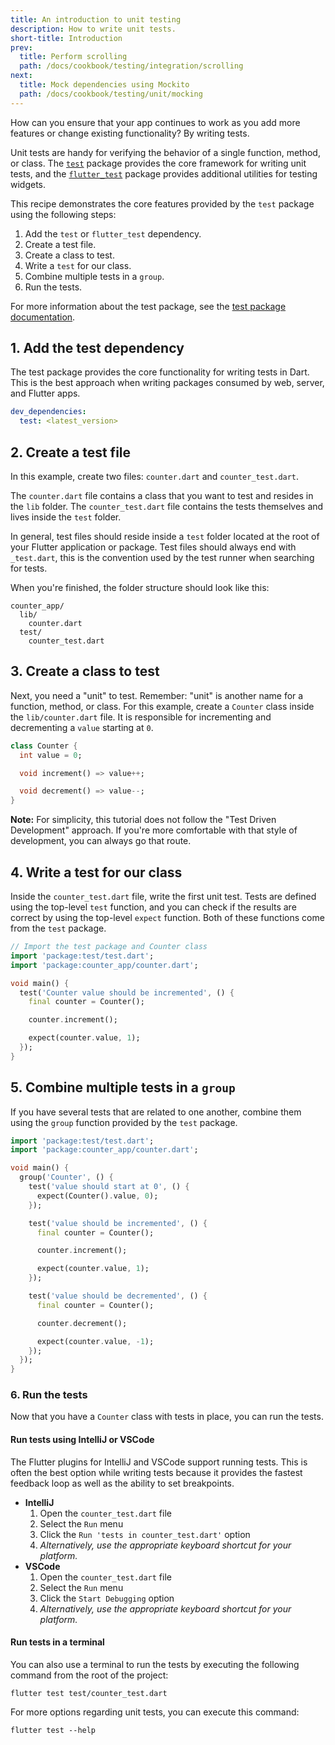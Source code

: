 ```yaml
---
title: An introduction to unit testing
description: How to write unit tests.
short-title: Introduction
prev:
  title: Perform scrolling
  path: /docs/cookbook/testing/integration/scrolling
next:
  title: Mock dependencies using Mockito
  path: /docs/cookbook/testing/unit/mocking
---
```


How can you ensure that your app continues to work as you
add more features or change existing functionality?
By writing tests.

Unit tests are handy for verifying the behavior of a single function,
method, or class. The [`test`][] package provides the
core framework for writing unit tests, and the [`flutter_test`][]
package provides additional utilities for testing widgets.

This recipe demonstrates the core features provided by the `test` package
using the following steps:

  1. Add the `test` or `flutter_test` dependency.
  2. Create a test file.
  3. Create a class to test.
  4. Write a `test` for our class.
  5. Combine multiple tests in a `group`.
  6. Run the tests.

For more information about the test package,
see the [test package documentation][].

## 1. Add the test dependency

The test package provides the core functionality for 
writing tests in Dart. This is the best approach when
writing packages consumed by web, server, and Flutter apps.

```yaml
dev_dependencies:
  test: <latest_version>
```

## 2. Create a test file

In this example, create two files: `counter.dart` and `counter_test.dart`.

The `counter.dart` file contains a class that you want to test and
resides in the `lib` folder. The `counter_test.dart` file contains
the tests themselves and lives inside the `test` folder.

In general, test files should reside inside a `test` folder
located at the root of your Flutter application or package.
Test files should always end with `_test.dart`,
this is the convention used by the test runner when searching for tests.

When you're finished, the folder structure should look like this:

```
counter_app/
  lib/
    counter.dart
  test/
    counter_test.dart
```

## 3. Create a class to test

Next, you need a "unit" to test. Remember: "unit" is another name for a
function, method, or class. For this example, create a `Counter` class
inside the `lib/counter.dart` file. It is responsible for incrementing
and decrementing a `value` starting at `0`.

<!-- skip -->
```dart
class Counter {
  int value = 0;

  void increment() => value++;

  void decrement() => value--;
}
```

**Note:** For simplicity, this tutorial does not follow the "Test Driven
Development" approach. If you're more comfortable with that style of
development, you can always go that route.

## 4. Write a test for our class

Inside the `counter_test.dart` file, write the first unit test. Tests are
defined using the top-level `test` function, and you can check if the results
are correct by using the top-level `expect` function.
Both of these functions come from the `test` package.

<!-- skip -->
```dart
// Import the test package and Counter class
import 'package:test/test.dart';
import 'package:counter_app/counter.dart';

void main() {
  test('Counter value should be incremented', () {
    final counter = Counter();

    counter.increment();

    expect(counter.value, 1);
  });
}
```

## 5. Combine multiple tests in a `group`

If you have several tests that are related to one another,
combine them using the `group` function provided by the `test` package.

<!-- skip -->
```dart
import 'package:test/test.dart';
import 'package:counter_app/counter.dart';

void main() {
  group('Counter', () {
    test('value should start at 0', () {
      expect(Counter().value, 0);
    });

    test('value should be incremented', () {
      final counter = Counter();

      counter.increment();

      expect(counter.value, 1);
    });

    test('value should be decremented', () {
      final counter = Counter();

      counter.decrement();

      expect(counter.value, -1);
    });
  });
}
```

### 6. Run the tests

Now that you have a `Counter` class with tests in place,
you can run the tests.

#### Run tests using IntelliJ or VSCode

The Flutter plugins for IntelliJ and VSCode support running tests.
This is often the best option while writing tests because it provides the
fastest feedback loop as well as the ability to set breakpoints.

  * **IntelliJ**
    1. Open the `counter_test.dart` file
    2. Select the `Run` menu
    3. Click the `Run 'tests in counter_test.dart'` option
    4. *Alternatively, use the appropriate keyboard shortcut
       for your platform.*
  * **VSCode**
    1. Open the `counter_test.dart` file
    2. Select the `Run` menu
    3. Click the `Start Debugging` option
    4. *Alternatively, use the appropriate keyboard shortcut
       for your platform.*

#### Run tests in a terminal

You can also use a terminal to run the tests by executing the following
command from the root of the project:

```
flutter test test/counter_test.dart
```

For more options regarding unit tests, you can execute this command:

```
flutter test --help
```

[`flutter_test`]: {{site.api}}/flutter/flutter_test/flutter_test-library.html
[`test`]: {{site.pub-pkg}}/test
[test package documentation]: {{site.github}}/dart-lang/test/blob/master/README.md
